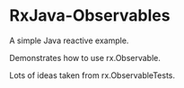 # RxJava-Observables
A simple Java reactive example.

Demonstrates how to use rx.Observable.

Lots of ideas taken from rx.ObservableTests.
